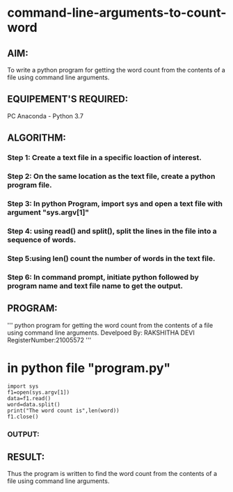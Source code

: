 # command-line-arguments-to-count-word
## AIM:
To write a python program for getting the word count from the contents of a file using command line arguments.
## EQUIPEMENT'S REQUIRED: 
PC
Anaconda - Python 3.7
## ALGORITHM: 
### Step 1: Create a text file in a specific loaction of interest.
### Step 2: On the same location as the text file, create a python program file.
### Step 3: In python Program, import sys and open a text file with argument "sys.argv[1]"
### Step 4: using read() and split(), split the lines in the file into a sequence of words.
### Step 5:using len() count the number of words in the text file.
### Step 6: In command prompt, initiate python followed by program name and text file name to get the output.

## PROGRAM:
'''
python program for getting the word count from the contents of a file using command line arguments.
Develpoed By: RAKSHITHA DEVI
RegisterNumber:21005572
'''
# in python file "program.py"
```
import sys
f1=open(sys.argv[1])
data=f1.read()
word=data.split()
print("The word count is",len(word))
f1.close()
```
### OUTPUT:



## RESULT:
Thus the program is written to find the word count from the contents of a file using command line arguments.
